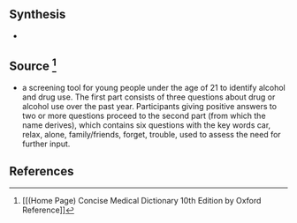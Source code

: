 ## Synthesis
- 
## Source [^1]
- a screening tool for young people under the age of 21 to identify alcohol and drug use. The first part consists of three questions about drug or alcohol use over the past year. Participants giving positive answers to two or more questions proceed to the second part (from which the name derives), which contains six questions with the key words car, relax, alone, family/friends, forget, trouble, used to assess the need for further input.
## References

[^1]: [[(Home Page) Concise Medical Dictionary 10th Edition by Oxford Reference]]